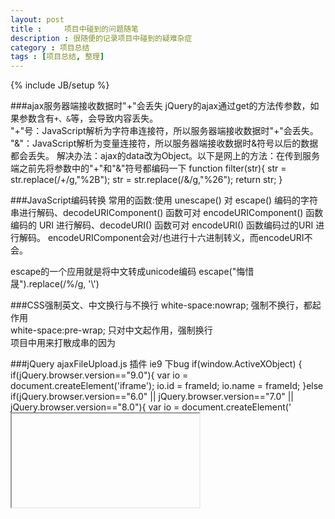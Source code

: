 ```yaml
---
layout: post
title : 	项目中碰到的问题随笔
description : 很随便的记录项目中碰到的疑难杂症
category : 项目总结
tags : [项目总结, 整理]
---
```

{% include JB/setup %}

###ajax服务器端接收数据时"+"会丢失
jQuery的ajax通过get的方法传参数，如果参数含有`+、&`等，会导致内容丢失。		
"+"号：JavaScript解析为字符串连接符，所以服务器端接收数据时"+"会丢失。		
"&"：JavaScript解析为变量连接符，所以服务器端接收数据时&符号以后的数据都会丢失。	
解决办法：ajax的data改为Object。以下是网上的方法：在传到服务端之前先将参数中的"+"和"&"符号都编码一下
	function filter(str){
	    str = str.replace(/\+/g,"%2B");
	    str = str.replace(/\&/g,"%26");
	    return str;
	}


###JavaScript编码转换
常用的函数:使用 unescape() 对 escape() 编码的字符串进行解码、decodeURIComponent() 函数可对 encodeURIComponent() 函数编码的 URI 进行解码、decodeURI() 函数可对 encodeURI() 函数编码过的URI 进行解码。 encodeURIComponent会对/也进行十六进制转义，而encodeURI不会。

escape的一个应用就是将中文转成unicode编码
	escape("悔惜晟").replace(/%/g, '\\')


###CSS强制英文、中文换行与不换行
white-space:nowrap; 强制不换行，都起作用	
white-space:pre-wrap; 只对中文起作用，强制换行	
项目中用来打散成串的因为

###jQuery ajaxFileUpload.js 插件 ie9 下bug
    if(window.ActiveXObject) {
        if(jQuery.browser.version=="9.0"){
            var io = document.createElement('iframe');
            io.id = frameId;
            io.name = frameId;
        }else if(jQuery.browser.version=="6.0" || jQuery.browser.version=="7.0" || 
        		jQuery.browser.version=="8.0"){
             var io = document.createElement('<iframe id="' + frameId + '" name="' + frameId + '" />');
             if(typeof uri== 'boolean'){
                 io.src = 'javascript:false';
             }
             else if(typeof uri== 'string'){
                 io.src = uri;
             }
        }
    }

### textarea用jQ的html方法取不到值
使用val();但是百度之后又发现另一个问题，只是我在项目还没有碰到。[JQuery TextArea的取值与赋值问题](http://www.cnblogs.com/long_/archive/2010/07/28/1787124.html)



todo.. 整理

### 参考网址
[CSS强制英文、中文换行与不换行](http://zmingcx.com/css-compulsory-english-chinese-and-non-wrapping-line.html#)

 